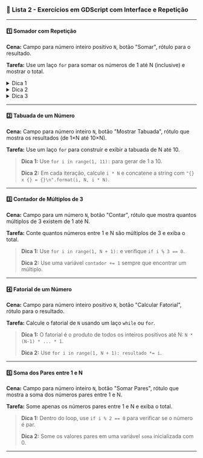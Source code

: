 ### 📘 **Lista 2 - Exercícios em GDScript com Interface e Repetição**

---

#### **1️⃣ Somador com Repetição**

**Cena:** Campo para número inteiro positivo `N`, botão "Somar", rótulo para o resultado.

**Tarefa:** Use um laço `for` para somar os números de 1 até N (inclusive) e mostrar o total.

<details> <summary>Dica 1</b></font></summary> Use `for i in range(1, N + 1):` para percorrer de 1 até N. </details>
<details> <summary>Dica 2</b></font></summary> Crie uma variável acumuladora (`var soma = 0`) e vá somando os valores dentro do loop. </details>
<details> <summary>Dica 3</b></font></summary> Vá somando de "i" com "soma" dentro do loop. </details>

---

#### **2️⃣ Tabuada de um Número**

**Cena:** Campo para número inteiro `N`, botão "Mostrar Tabuada", rótulo que mostra os resultados (de 1×N até 10×N).

**Tarefa:** Use um laço `for` para construir e exibir a tabuada de N até 10.

> **Dica 1:** Use `for i in range(1, 11):` para gerar de 1 a 10.
>
> **Dica 2:** Em cada iteração, calcule `i * N` e concatene a string com `"{} x {} = {}\n".format(i, N, i * N)`.

---

#### **3️⃣ Contador de Múltiplos de 3**

**Cena:** Campo para um número `N`, botão "Contar", rótulo que mostra quantos múltiplos de 3 existem de 1 até N.

**Tarefa:** Conte quantos números entre 1 e N são múltiplos de 3 e exiba o total.

> **Dica 1:** Use `for i in range(1, N + 1):` e verifique `if i % 3 == 0`.
>
> **Dica 2:** Use uma variável `contador += 1` sempre que encontrar um múltiplo.

---

#### **4️⃣ Fatorial de um Número**

**Cena:** Campo para número inteiro positivo `N`, botão "Calcular Fatorial", rótulo para o resultado.

**Tarefa:** Calcule o fatorial de `N` usando um laço `while` ou `for`.

> **Dica 1:** O fatorial é o produto de todos os inteiros positivos até N: `N * (N-1) * ... * 1`.
>
> **Dica 2:** Use `for i in range(1, N + 1): resultado *= i`.

---

#### **5️⃣ Soma dos Pares entre 1 e N**

**Cena:** Campo para número inteiro `N`, botão "Somar Pares", rótulo que mostra a soma dos números pares entre 1 e N.

**Tarefa:** Some apenas os números pares entre 1 e N e exiba o total.

> **Dica 1:** Dentro do loop, use `if i % 2 == 0` para verificar se o número é par.
>
> **Dica 2:** Some os valores pares em uma variável `soma` inicializada com 0.

---
